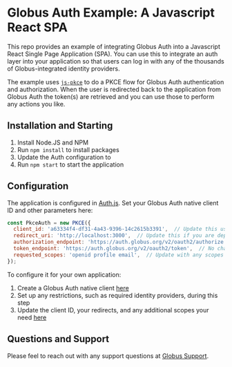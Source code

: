 # Globus Auth Example: A Javascript React SPA

This repo provides an example of integrating Globus Auth into a Javascript React Single Page Application (SPA). You can use this to integrate an auth layer into your application so that users can log in with any of the thousands of Globus-integrated identity providers. 

The example uses [`js-pkce`](https://www.npmjs.com/package/js-pkce) to do a PKCE flow for Globus Auth authentication and authorization. When the user is redirected back to the application from Globus Auth the token(s) are retrieved and you can use those to perform any actions you like.

## Installation and Starting

1. Install Node.JS and NPM
2. Run `npm install` to install packages
3. Update the Auth configuration to 
4. Run `npm start` to start the application

## Configuration

The application is configured in [Auth.js](src/Auth.js#L7-L13). Set your Globus Auth native client ID and other parameters here:
```js
const PkceAuth = new PKCE({
  client_id: 'a63334f4-df31-4a43-9396-14c2615b3391',  // Update this using your native client ID
  redirect_uri: 'http://localhost:3000',  // Update this if you are deploying this anywhere else (Globus Auth will redirect back here once you have logged in)
  authorization_endpoint: 'https://auth.globus.org/v2/oauth2/authorize',  // No changes needed
  token_endpoint: 'https://auth.globus.org/v2/oauth2/token',  // No changes needed
  requested_scopes: 'openid profile email',  // Update with any scopes you would need, e.g. transfer
});
```

To configure it for your own application:
1. Create a Globus Auth native client [here](auth.globus.org/developers)
  1. Set up any restrictions, such as required identity providers, during this step 
3. Update the client ID, your redirects, and any additional scopes your need [here](src/Auth.js#L7-L13)

## Questions and Support

Please feel to reach out with any support questions at [Globus Support](mailto:support@globus.org).
